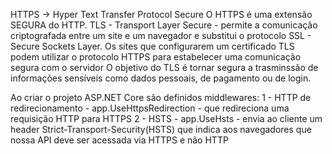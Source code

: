 HTTPS -> Hyper Text Transfer Protocol Secure
    O HTTPS é uma extensão SEGURA do HTTP.
    TLS - Transport Layer Secure - permite a comunicação criptografada entre um site e um navegador e substitui o protocolo SSL - Secure Sockets Layer.
    Os sites que configurarem um certificado TLS podem utilizar o protocolo HTTPS para estabelecer uma comunicação segura com o servidor
    O objetivo do TLS é tornar segura a trasminssão de informações sensíveis como dados pessoais, de pagamento ou de login.

Ao criar o projeto ASP.NET Core são definidos middlewares:
    1 - HTTP de redirecionamento - app.UseHttpsRedirection - que redireciona uma requisição HTTP para HTTPS
    2 - HSTS - app.UseHsts - envia ao cliente um header Strict-Transport-Security(HSTS) que indica aos navegadores que nossa API deve ser acessada via HTTPS e não HTTP


